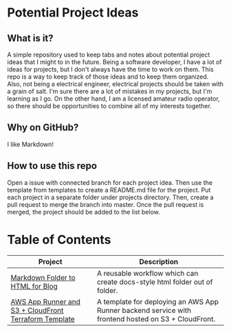 # Potential Project Ideas
## What is it?
A simple repository used to keep tabs and notes about potential project ideas that I might to in the future. Being a software developer, I have a lot of ideas for projects, but I don't always have the time to work on them. This repo is a way to keep track of those ideas and to keep them organized. Also, not being a electrical engineer, electrical projects should be taken with a grain of salt. I'm sure there are a lot of mistakes in my projects, but I'm learning as I go. On the other hand, I am a licensed amateur radio operator, so there should be opportunities to combine all of my interests together.
## Why on GitHub?
I like Markdown!

## How to use this repo
Open a issue with connected branch for each project idea. Then use the template from templates to create a README.md file for the project. Put each project in a separate folder under projects directory. Then, create a pull request to merge the branch into master. Once the pull request is merged, the project should be added to the list below.

# Table of Contents
| Project | Description |
| --- | --- |
| [Markdown Folder to HTML for Blog](./projects/1-markdown-folder-to-html-for-blog/README.md) | A reusable workflow which can create docs-style html folder out of folder. |
| [AWS App Runner and S3 + CloudFront Terraform Template](./projects/2-aws-app-runner-and-s3-with-cloudfront/README.md) | A template for deploying an AWS App Runner backend service with frontend hosted on S3 + CloudFront. |
<!--Table of contents end, do not remove this comment -->
    